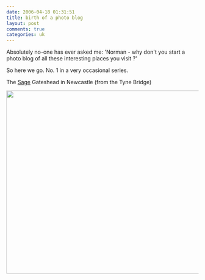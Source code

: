 ```yaml
---
date: 2006-04-18 01:31:51
title: birth of a photo blog
layout: post
comments: true
categories: uk
---
```

Absolutely no-one has ever asked me: 'Norman - why don't you start a
photo blog of all these interesting places you visit ?'

So here we go. No. 1 in a very occasional series.

The [Sage](http://www.thesagegateshead.org/index.aspx) Gateshead in
Newcastle (from the Tyne Bridge)

<a title="Sage" href="http://picasaweb.google.com/lh/photo/z3iL7k7F2-wR00UPemduYw?feat=embedwebsite"><img src="http://lh6.ggpht.com/_l2uGy1RGCiE/TRDVxML5J0I/AAAAAAAABqk/knUfWPImYdM/s800/sage.jpg" height="480" width="640" /></a>
